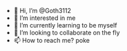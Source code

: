 - 👋 Hi, I’m @Goth3112
- 👀 I’m interested in me
- 🌱 I’m currently learning to be myself
- 💞️ I’m looking to collaborate on the fly
- 📫 How to reach me? poke 

<!---
Goth3112/Goth3112 is a ✨ special ✨ repository because its `README.md` (this file) appears on your GitHub profile.
You can click the Preview link to take a look at your changes.
--->

